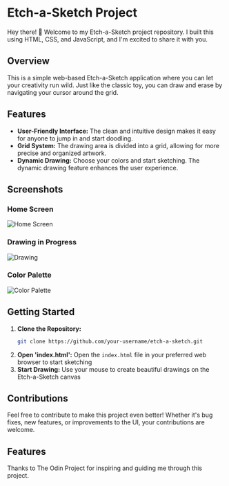 # Etch-a-Sketch Project

Hey there! 👋 Welcome to my Etch-a-Sketch project repository. I built this using HTML, CSS, and JavaScript, and I'm excited to share it with you.

## Overview

This is a simple web-based Etch-a-Sketch application where you can let your creativity run wild. Just like the classic toy, you can draw and erase by navigating your cursor around the grid.

## Features

- **User-Friendly Interface:** The clean and intuitive design makes it easy for anyone to jump in and start doodling.
- **Grid System:** The drawing area is divided into a grid, allowing for more precise and organized artwork.
- **Dynamic Drawing:** Choose your colors and start sketching. The dynamic drawing feature enhances the user experience.

## Screenshots

### Home Screen
![Home Screen](https://i.ibb.co/ZMzq3LP/Screenshot-2024-01-19-at-22-23-54.png)

### Drawing in Progress
![Drawing](https://i.ibb.co/gJ3jH3K/Screenshot-2024-01-19-at-22-30-18.png)

### Color Palette
![Color Palette](https://i.ibb.co/pf1Kcyr/Screenshot-2024-01-19-at-22-31-53.png)

## Getting Started

1. **Clone the Repository:**
   ```bash
   git clone https://github.com/your-username/etch-a-sketch.git
2. **Open 'index.html':**  Open the `index.html` file in your preferred web browser to start sketching
3. **Start Drawing:**  Use your mouse to create beautiful drawings on the Etch-a-Sketch canvas


## Contributions
Feel free to contribute to make this project even better! Whether it's bug fixes, new features, or improvements to the UI, your contributions are welcome.

## Features
Thanks to The Odin Project for inspiring and guiding me through this project.

